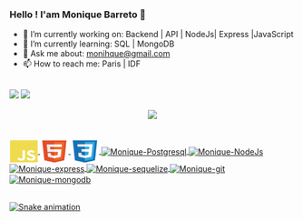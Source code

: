 

### Hello ! I'am Monique Barreto  👋

- 🔭 I’m currently working on: Backend | API | NodeJs| Express |JavaScript 
- 🌱 I’m currently learning:  SQL | MongoDB
- 💬 Ask me about: monihque@gmail.com
- 📫 How to reach me: Paris | IDF
<br>
<div style="display: inline_block">
<a href ="mailto:monihque@gmail.com"><img src="https://img.shields.io/badge/-Gmail-%23333?style=for-the-badge&logo=gmail&logoColor=white" target="_blank"></a>
  <a href="https://www.linkedin.com/in/monihquebarreto/" target="_blank"><img src="https://img.shields.io/badge/-LinkedIn-%230077B5?style=for-the-badge&logo=linkedin&logoColor=white" target="_blank"></a> 
</div>
<br>
<div align="center">
<a href="https://github.com/MoniqueBarreto">
<img height="180em" src="https://github-readme-stats.vercel.app/api?username=MoniqueBarreto&show_icons=true&theme=dracula&include_all_commits=true&count_private=true"/>

</div>
<br>  
<div style="display: inline_block"><br>
  <img align="center" alt="Monique-Js" height="40" width="50" src="https://raw.githubusercontent.com/devicons/devicon/master/icons/javascript/javascript-plain.svg"/>
   <img align="center" alt="Monique-HTML" height="40" width="50" src="https://raw.githubusercontent.com/devicons/devicon/master/icons/html5/html5-original.svg"/>
  <img align="center" alt="Monique-CSS" height="40" width="50" src="https://raw.githubusercontent.com/devicons/devicon/master/icons/css3/css3-original.svg"/>
 <img align="center" alt="Monique-Postgresql" height="40" width="50" 
 src="https://cdn.jsdelivr.net/gh/devicons/devicon/icons/postgresql/postgresql-original.svg"/>
  <img align="center" alt="Monique-NodeJs" height="40" width="50" 
 src="https://cdn.jsdelivr.net/gh/devicons/devicon/icons/nodejs/nodejs-original-wordmark.svg"/>
  <img align="center" alt="Monique-express" height="40" width="50" 
 src="https://cdn.jsdelivr.net/gh/devicons/devicon/icons/express/express-original.svg" />
  <img align="center" alt="Monique-sequelize" height="40" width="50" 
 src="https://cdn.jsdelivr.net/gh/devicons/devicon/icons/sequelize/sequelize-original-wordmark.svg" />
  <img align="center" alt="Monique-git" height="40" width="50" 
 src="https://cdn.jsdelivr.net/gh/devicons/devicon/icons/git/git-plain.svg" />
    <img align="center" alt="Monique-mongodb" height="40" width="50" 
 src="https://cdn.jsdelivr.net/gh/devicons/devicon/icons/mongodb/mongodb-original-wordmark.svg" />
             
 </div>
 
 <br>
 <div style="display: inline_block">
 
  ![Snake animation](https://github.com/MoniqueBarreto/MoniqueBarreto/blob/output/github-contribution-grid-snake.svg)
 
</div>



